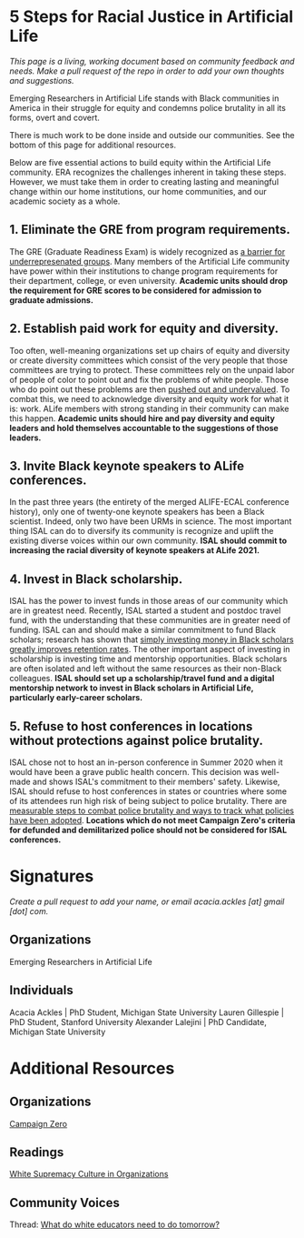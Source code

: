 # 5 Steps for Racial Justice in Artificial Life

*This page is a living, working document based on community feedback and needs. Make a pull request of the repo in order to add your own thoughts and suggestions.* 

Emerging Researchers in Artificial Life stands with Black communities in America in their struggle for equity and condemns police brutality in all its forms, overt and covert. 

There is much work to be done inside and outside our communities. See the bottom of this page for additional resources. 

Below are five essential actions to build equity within the Artificial Life community. ERA recognizes the challenges inherent in taking these steps. However, we must take them in order to creating lasting and meaningful change within our home institutions, our home communities, and our academic society as a whole.

## 1. Eliminate the GRE from program requirements.

The GRE (Graduate Readiness Exam) is widely recognized as [a barrier for underrepresenated groups](https://smallpondscience.com/2019/03/08/what-are-the-reasons-we-have-for-dropping-the-gre/). Many members of the Artificial Life community have power within their institutions to change program requirements for their department, college, or even university. **Academic units should drop the requirement for GRE scores to be considered for admission to graduate admissions.**

## 2. Establish paid work for equity and diversity.

Too often, well-meaning organizations set up chairs of equity and diversity or create diversity committees which consist of the very people that those committees are trying to protect. These committees rely on the unpaid labor of people of color to point out and fix the problems of white people. Those who do point out these problems are then [pushed out and undervalued](https://coco-net.org/problem-woman-colour-nonprofit-organizations/). To combat this, we need to acknowledge diversity and equity work for what it is: work. ALife members with strong standing in their community can make this happen. **Academic units should hire and pay diversity and equity leaders and hold themselves accountable to the suggestions of those leaders.**

## 3. Invite Black keynote speakers to ALife conferences.

In the past three years (the entirety of the merged ALIFE-ECAL conference history), only one of twenty-one keynote speakers has been a Black scientist. Indeed, only two have been URMs in science. The most important thing ISAL can do to diversify its community is recognize and uplift the existing diverse voices within our own community. **ISAL should commit to increasing the racial diversity of keynote speakers at ALife 2021.**

## 4. Invest in Black scholarship.

ISAL has the power to invest funds in those areas of our community which are in greatest need. Recently, ISAL started a student and postdoc travel fund, with the understanding that these communities are in greater need of funding. ISAL can and should make a similar commitment to fund Black scholars; research has shown that [simply investing money in Black scholars greatly improves retention rates](https://www.aip.org/diversity-initiatives/team-up-task-force). The other important aspect of investing in scholarship is investing time and mentorship opportunities. Black scholars are often isolated and left without the same resources as their non-Black colleagues. **ISAL should set up a scholarship/travel fund and a digital mentorship network to invest in Black scholars in Artificial Life, particularly early-career scholars.**

## 5. Refuse to host conferences in locations without protections against police brutality. 

ISAL chose not to host an in-person conference in Summer 2020 when it would have been a grave public health concern. This decision was well-made and shows ISAL's commitment to their members' safety. Likewise, ISAL should refuse to host conferences in states or countries where some of its attendees run high risk of being subject to police brutality. There are [measurable steps to combat police brutality and ways to track what policies have been adopted](https://www.joincampaignzero.org/solutions). **Locations which do not meet Campaign Zero's criteria for defunded and demilitarized police should not be considered for ISAL conferences.**

# Signatures
*Create a pull request to add your name, or email acacia.ackles [at] gmail [dot] com.*

## Organizations 

Emerging Researchers in Artificial Life

## Individuals

Acacia Ackles | PhD Student, Michigan State University
Lauren Gillespie | PhD Student, Stanford University
Alexander Lalejini | PhD Candidate, Michigan State University

# Additional Resources

## Organizations

[Campaign Zero](https://www.joincampaignzero.org/)

## Readings

[White Supremacy Culture in Organizations](https://www.thc.texas.gov/public/upload/preserve/museums/files/White_Supremacy_Culture.pdf)

## Community Voices

Thread: [What do white educators need to do tomorrow?](https://threadreaderapp.com/thread/1267333391604527104.html)
